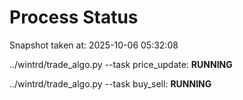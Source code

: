 # Process Status

Snapshot taken at: 2025-10-06 05:32:08

../wintrd/trade_algo.py --task price_update: **RUNNING**

../wintrd/trade_algo.py --task buy_sell: **RUNNING**

